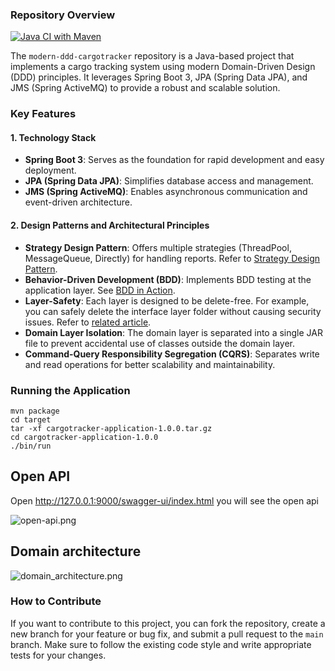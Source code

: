 ### Repository Overview
[![Java CI with Maven](https://github.com/c5ms/ddd-sample-cargotracker/actions/workflows/maven.yml/badge.svg)](https://github.com/c5ms/ddd-sample-cargotracker/actions/workflows/maven.yml)

The `modern-ddd-cargotracker` repository is a Java-based project that implements a cargo tracking system using modern Domain-Driven Design (DDD) principles. It leverages Spring Boot 3, JPA (Spring Data JPA), and JMS (Spring ActiveMQ) to provide a robust and scalable solution.

### Key Features

#### 1. Technology Stack
- **Spring Boot 3**: Serves as the foundation for rapid development and easy deployment.
- **JPA (Spring Data JPA)**: Simplifies database access and management.
- **JMS (Spring ActiveMQ)**: Enables asynchronous communication and event-driven architecture.

#### 2. Design Patterns and Architectural Principles
- **Strategy Design Pattern**: Offers multiple strategies (ThreadPool, MessageQueue, Directly) for handling reports. Refer to [Strategy Design Pattern](https://java-design-patterns.com/patterns/strategy/).
- **Behavior-Driven Development (BDD)**: Implements BDD testing at the application layer. See [BDD in Action](https://livebook.manning.com/book/bdd-in-action/chapter-10).
- **Layer-Safety**: Each layer is designed to be delete-free. For example, you can safely delete the interface layer folder without causing security issues. Refer to [related article](http://www.javapractices.com/topic/TopicAction.do?Id=205).
- **Domain Layer Isolation**: The domain layer is separated into a single JAR file to prevent accidental use of classes outside the domain layer.
- **Command-Query Responsibility Segregation (CQRS)**: Separates write and read operations for better scalability and maintainability.

### Running the Application

```shell
mvn package
cd target
tar -xf cargotracker-application-1.0.0.tar.gz
cd cargotracker-application-1.0.0
./bin/run
```
## Open API

Open http://127.0.0.1:9000/swagger-ui/index.html you will see the open api

![open-api.png](src/img/open-api.png)

## Domain architecture
![domain_architecture.png](src/uml/domain_architecture.png)

### How to Contribute
If you want to contribute to this project, you can fork the repository, create a new branch for your feature or bug fix, and submit a pull request to the `main` branch. Make sure to follow the existing code style and write appropriate tests for your changes.
